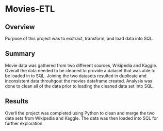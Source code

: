 # Movies-ETL

## Overview
Purpose of this project was to exctract, transform, and load data into SQL. 

## Summary
Movie data was gathered from two different sources, Wikipedia and Kaggle. Overall the data needed to be cleaned to provide a dataset that was able to be loaded in to SQL. Joining the two datasets resulted in duplicate and inconsistent data throuhgout the movies dataframe created. Analysis was done to clean all of the data prior to loading the cleaned data set into SQL.

## Results
Overll the project was completed using Python to clean and merge the two data sets from Wikipedia and Kaggle. The data was then loaded into SQL for further exploration. 

